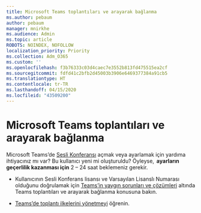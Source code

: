 ```yaml
---
title: Microsoft Teams toplantıları ve arayarak bağlanma
ms.author: pebaum
author: pebaum
manager: mnirkhe
ms.audience: Admin
ms.topic: article
ROBOTS: NOINDEX, NOFOLLOW
localization_priority: Priority
ms.collection: Adm_O365
ms.custom: ''
ms.openlocfilehash: f3b76333c03d4caec7e3552b813fd475515ea2cf
ms.sourcegitcommit: fdfd41c2bfb2d45003b3906e6469377384a91cb5
ms.translationtype: HT
ms.contentlocale: tr-TR
ms.lasthandoff: 04/15/2020
ms.locfileid: "43509200"
---
```

# <a name="microsoft-teams-meetings-and-dial-in"></a>Microsoft Teams toplantıları ve arayarak bağlanma

Microsoft Teams’de [Sesli Konferansı](https://docs.microsoft.com/microsoftteams/audio-conferencing-in-office-365) açmak veya ayarlamak için yardıma ihtiyacınız mı var? Bu kullanıcı yeni mi oluşturuldu? Öyleyse,  **ayarların geçerlilik kazanması için** 2 – 24 saat beklemeniz gerekir.

- Kullanıcının Sesli Konferans lisansı ve Varsayılan Lisanslı Numarası olduğunu doğrulamak için [Teams’in yaygın sorunları ve çözümleri](https://docs.microsoft.com/microsoftteams/known-issues) altında Teams toplantıları ve arayarak bağlanma konusuna bakın.

- [Teams’de toplantı ilkelerini yönetmeyi](https://docs.microsoft.com/microsoftteams/meeting-policies-in-teams) öğrenin. 
